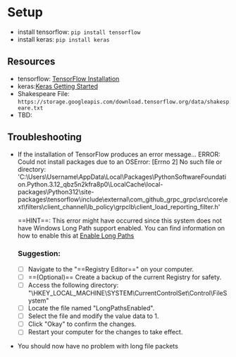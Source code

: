 # Setup 
 - install tensorflow: ` pip install tensorflow `
 - install keras: ` pip install keras `
 ## Resources
 - tensorflow: [TensorFlow Installation](https://www.tensorflow.org/install) 
 - keras:[Keras Getting Started](https://keras.io/getting_started/)
 - Shakespeare File: ` https://storage.googleapis.com/download.tensorflow.org/data/shakespeare.txt `
 - TBD:

## Troubleshooting
 - If the installation of TensorFlow produces an error message... ERROR: Could not install packages due to an OSError: [Errno 2] No such file or directory: 'C:\\Users\\Username\\AppData\\Local\\Packages\\PythonSoftwareFoundation.Python.3.12_qbz5n2kfra8p0\\LocalCache\\local-packages\\Python312\\site-packages\\tensorflow\\include\\external\\com_github_grpc_grpc\\src\\core\\ext\\filters\\client_channel\\lb_policy\\grpclb\\client_load_reporting_filter.h'

    ==HINT==: This error might have occurred since this system does not have Windows Long Path support enabled. You can find information on how to enable this at [Enable Long Paths](https://pip.pypa.io/warnings/enable-long-paths)

    ### Suggestion: 
     - [ ] Navigate to the "==Registry Editor==" on your computer.
     - [ ] ==(Optional)== Create a backup of the current Registry for safety.
     - [ ] Access the following directory: "\HKEY_LOCAL_MACHINE\SYSTEM\CurrentControlSet\Control\FileSystem"
     - [ ] Locate the file named "LongPathsEnabled".
     - [ ] Select the file and modify the value data to 1.
     - [ ] Click "Okay" to confirm the changes.
     - [ ] Restart your computer for the changes to take effect.
 - You should now have no problem with long file packets



